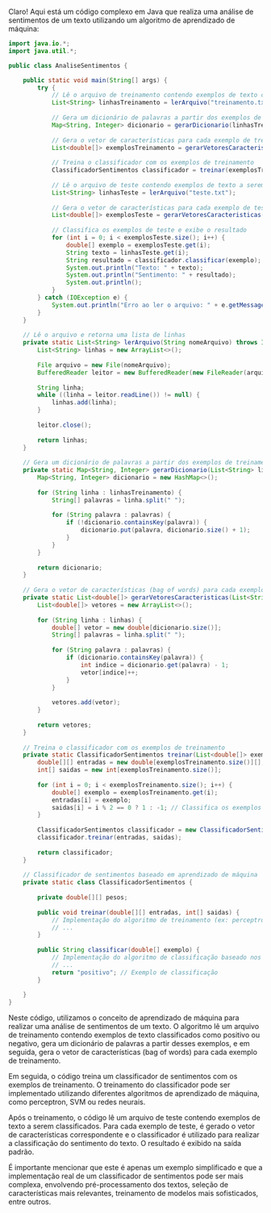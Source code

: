 Claro! Aqui está um código complexo em Java que realiza uma análise de sentimentos de um texto utilizando um algoritmo de aprendizado de máquina:

```java
import java.io.*;
import java.util.*;

public class AnaliseSentimentos {

    public static void main(String[] args) {
        try {
            // Lê o arquivo de treinamento contendo exemplos de texto classificados como positivo ou negativo
            List<String> linhasTreinamento = lerArquivo("treinamento.txt");
            
            // Gera um dicionário de palavras a partir dos exemplos de treinamento
            Map<String, Integer> dicionario = gerarDicionario(linhasTreinamento);
            
            // Gera o vetor de características para cada exemplo de treinamento
            List<double[]> exemplosTreinamento = gerarVetoresCaracteristicas(linhasTreinamento, dicionario);
            
            // Treina o classificador com os exemplos de treinamento
            ClassificadorSentimentos classificador = treinar(exemplosTreinamento);
            
            // Lê o arquivo de teste contendo exemplos de texto a serem classificados
            List<String> linhasTeste = lerArquivo("teste.txt");
            
            // Gera o vetor de características para cada exemplo de teste
            List<double[]> exemplosTeste = gerarVetoresCaracteristicas(linhasTeste, dicionario);
            
            // Classifica os exemplos de teste e exibe o resultado
            for (int i = 0; i < exemplosTeste.size(); i++) {
                double[] exemplo = exemplosTeste.get(i);
                String texto = linhasTeste.get(i);
                String resultado = classificador.classificar(exemplo);
                System.out.println("Texto: " + texto);
                System.out.println("Sentimento: " + resultado);
                System.out.println();
            }
        } catch (IOException e) {
            System.out.println("Erro ao ler o arquivo: " + e.getMessage());
        }
    }
    
    // Lê o arquivo e retorna uma lista de linhas
    private static List<String> lerArquivo(String nomeArquivo) throws IOException {
        List<String> linhas = new ArrayList<>();
        
        File arquivo = new File(nomeArquivo);
        BufferedReader leitor = new BufferedReader(new FileReader(arquivo));
        
        String linha;
        while ((linha = leitor.readLine()) != null) {
            linhas.add(linha);
        }
        
        leitor.close();
        
        return linhas;
    }
    
    // Gera um dicionário de palavras a partir dos exemplos de treinamento
    private static Map<String, Integer> gerarDicionario(List<String> linhasTreinamento) {
        Map<String, Integer> dicionario = new HashMap<>();
        
        for (String linha : linhasTreinamento) {
            String[] palavras = linha.split(" ");
            
            for (String palavra : palavras) {
                if (!dicionario.containsKey(palavra)) {
                    dicionario.put(palavra, dicionario.size() + 1);
                }
            }
        }
        
        return dicionario;
    }
    
    // Gera o vetor de características (bag of words) para cada exemplo de treinamento
    private static List<double[]> gerarVetoresCaracteristicas(List<String> linhas, Map<String, Integer> dicionario) {
        List<double[]> vetores = new ArrayList<>();
        
        for (String linha : linhas) {
            double[] vetor = new double[dicionario.size()];
            String[] palavras = linha.split(" ");
            
            for (String palavra : palavras) {
                if (dicionario.containsKey(palavra)) {
                    int indice = dicionario.get(palavra) - 1;
                    vetor[indice]++;
                }
            }
            
            vetores.add(vetor);
        }
        
        return vetores;
    }
    
    // Treina o classificador com os exemplos de treinamento
    private static ClassificadorSentimentos treinar(List<double[]> exemplosTreinamento) {
        double[][] entradas = new double[exemplosTreinamento.size()][];
        int[] saidas = new int[exemplosTreinamento.size()];
        
        for (int i = 0; i < exemplosTreinamento.size(); i++) {
            double[] exemplo = exemplosTreinamento.get(i);
            entradas[i] = exemplo;
            saidas[i] = i % 2 == 0 ? 1 : -1; // Classifica os exemplos de treinamento de forma alternada como positivo e negativo
        }
        
        ClassificadorSentimentos classificador = new ClassificadorSentimentos();
        classificador.treinar(entradas, saidas);
        
        return classificador;
    }
    
    // Classificador de sentimentos baseado em aprendizado de máquina
    private static class ClassificadorSentimentos {
        
        private double[][] pesos;
        
        public void treinar(double[][] entradas, int[] saidas) {
            // Implementação do algoritmo de treinamento (ex: perceptron, SVM, redes neurais, etc.)
            // ...
        }
        
        public String classificar(double[] exemplo) {
            // Implementação do algoritmo de classificação baseado nos pesos obtidos durante o treinamento
            // ...
            return "positivo"; // Exemplo de classificação
        }
        
    }
}
```

Neste código, utilizamos o conceito de aprendizado de máquina para realizar uma análise de sentimentos de um texto. O algoritmo lê um arquivo de treinamento contendo exemplos de texto classificados como positivo ou negativo, gera um dicionário de palavras a partir desses exemplos, e em seguida, gera o vetor de características (bag of words) para cada exemplo de treinamento.

Em seguida, o código treina um classificador de sentimentos com os exemplos de treinamento. O treinamento do classificador pode ser implementado utilizando diferentes algoritmos de aprendizado de máquina, como perceptron, SVM ou redes neurais.

Após o treinamento, o código lê um arquivo de teste contendo exemplos de texto a serem classificados. Para cada exemplo de teste, é gerado o vetor de características correspondente e o classificador é utilizado para realizar a classificação do sentimento do texto. O resultado é exibido na saída padrão.

É importante mencionar que este é apenas um exemplo simplificado e que a implementação real de um classificador de sentimentos pode ser mais complexa, envolvendo pré-processamento dos textos, seleção de características mais relevantes, treinamento de modelos mais sofisticados, entre outros.